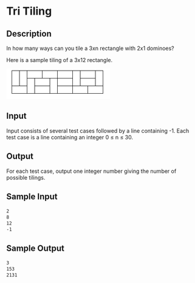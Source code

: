 # Tri Tiling

## Description

In how many ways can you tile a 3xn rectangle with 2x1 dominoes?

Here is a sample tiling of a 3x12 rectangle.

![rectangle](./images/rectangle.gif)

## Input

Input consists of several test cases followed by a line containing -1. Each test case is a line containing an integer 0 ≤ n ≤ 30.

## Output

For each test case, output one integer number giving the number of possible tilings.

## Sample Input

```
2
8
12
-1
```

## Sample Output

```
3
153
2131
```